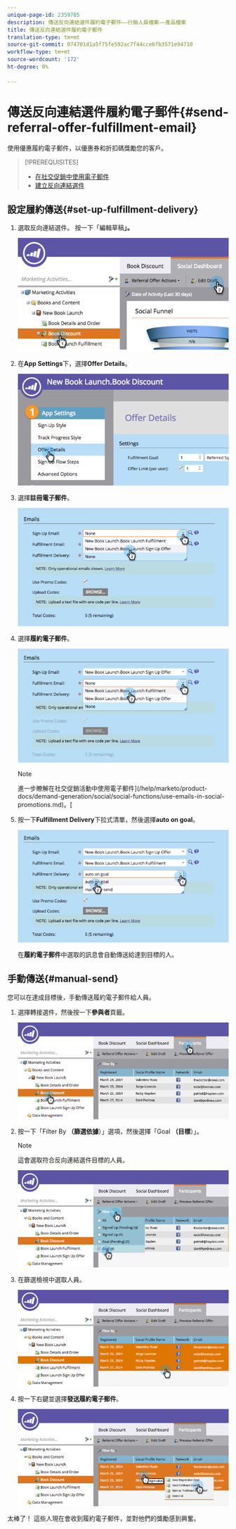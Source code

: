 ```yaml
---
unique-page-id: 2359785
description: 傳送反向連結選件履約電子郵件——行銷人員檔案——產品檔案
title: 傳送反向連結選件履約電子郵件
translation-type: tm+mt
source-git-commit: 074701d1a5f75fe592ac7f44cce6fb3571e94710
workflow-type: tm+mt
source-wordcount: '172'
ht-degree: 0%

---
```



# 傳送反向連結選件履約電子郵件{#send-referral-offer-fulfillment-email}

使用優惠履約電子郵件，以優惠券和折扣碼獎勵您的客戶。

>[!PREREQUISITES]
>
>* [在社交促銷中使用電子郵件](/help/marketo/product-docs/demand-generation/social/social-functions/use-emails-in-social-promotions.md)
>* [建立反向連結選件](/help/marketo/product-docs/demand-generation/social/referral-offers/create-a-referral-offer.md)


## 設定履約傳送{#set-up-fulfillment-delivery}

1. 選取反向連結選件。 按一下「編輯草稿&#x200B;**」。**

   ![](assets/image2015-4-20-16-3a3-3a14.png)

1. 在&#x200B;**App Settings**&#x200B;下，選擇&#x200B;**Offer Details**。

   ![](assets/image2015-4-23-12-3a53-3a16.png)

1. 選擇&#x200B;**註冊電子郵件**。

   ![](assets/image2015-4-23-12-3a58-3a52.png)

1. 選擇&#x200B;**履約電子郵件**。

   ![](assets/image2015-4-23-13-3a4-3a40.png)

   >[!NOTE]
   >
   >進一步瞭解在社交促銷活動中使用電子郵件](/help/marketo/product-docs/demand-generation/social/social-functions/use-emails-in-social-promotions.md)。[

1. 按一下&#x200B;**Fulfillment Delivery**&#x200B;下拉式清單，然後選擇&#x200B;**auto on goal**。

   ![](assets/image2015-4-23-13-3a13-3a33.png)

   在&#x200B;**履約電子郵件**&#x200B;中選取的訊息會自動傳送給達到目標的人。

## 手動傳送{#manual-send}

您可以在達成目標後，手動傳送履約電子郵件給人員。

1. 選擇轉接選件，然後按一下&#x200B;**參與者**&#x200B;頁籤。

   ![](assets/image2015-4-20-15-3a37-3a14.png)

1. 按一下「Filter By **（篩選依據**）」選項，然後選擇「Goal **（目標**）」。

   >[!NOTE]
   >
   >這會選取符合反向連結選件目標的人員。

   ![](assets/image2015-4-20-15-3a59-3a11.png)

1. 在篩選檢視中選取人員。

   ![](assets/2015-04-23-13-08-53.png)

1. 按一下右鍵並選擇&#x200B;**發送履約電子郵件**。

   ![](assets/2015-04-20-15-54-13.png)

太棒了！ 這些人現在會收到履約電子郵件，並對他們的獎勵感到興奮。

